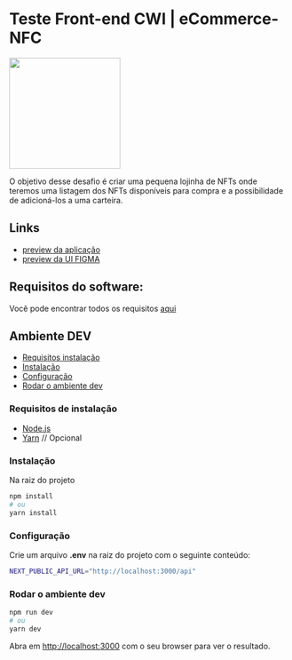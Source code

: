 # Teste Front-end CWI | eCommerce-NFC

<img src="https://media.giphy.com/media/ahcCj4odGZqlMjmMB8/giphy.gif" width="200px" />

O objetivo desse desafio é criar uma pequena lojinha de NFTs onde teremos uma listagem dos NFTs disponíveis para compra e a possibilidade de adicioná-los a uma carteira.

## Links

- [preview da aplicação](https://e-nfc.vercel.app/)
- [preview da UI FIGMA](https://www.figma.com/file/XDdz8Piw7dhor7reeAWKDT/Arezzo%26Co-Store?node-id=0%3A1)

## Requisitos do software:

Você pode encontrar todos os requisitos [aqui](https://github.com/users/censuradho/projects/3)

## Ambiente DEV

- [Requisitos instalação](#requisitos)
- [Instalação](#instalação)
- [Configuração](#configuração)
- [Rodar o ambiente dev](#rodar-o-ambiente-dev)

### Requisitos de instalação

- [Node.js](https://nodejs.org/en/)
- [Yarn](https://yarnpkg.com/getting-started/install) // Opcional

### Instalação

Na raiz do projeto

```bash
npm install
# ou
yarn install
```

### Configuração

Crie um arquivo **.env** na raiz do projeto com o seguinte conteúdo:

```bash
NEXT_PUBLIC_API_URL="http://localhost:3000/api"
```

### Rodar o ambiente dev

```bash
npm run dev
# ou
yarn dev
```

Abra em [http://localhost:3000](http://localhost:3000) com o seu browser para ver o resultado.


